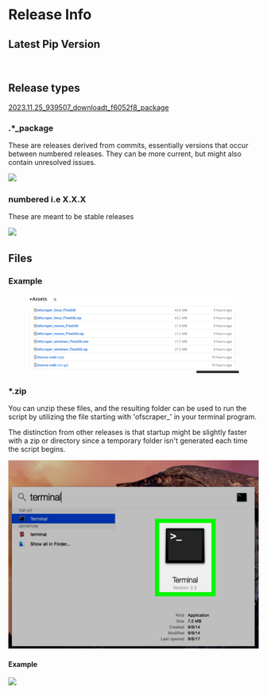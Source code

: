 # Release Info

## Latest Pip Version



<figure><img src="https://badge.fury.io/py/ofscraper.svg" alt=""><figcaption></figcaption></figure>

## Release types



[2023.11.25\_939507\_downloadt\_f6052f8\_package](https://github.com/datawhores/OF-Scraper/releases/tag/f6052f8)





### .\*\_package

These are releases derived from commits, essentially versions that occur between numbered releases. They can be more current, but might also contain unresolved issues.

![](<../.gitbook/assets/image (1) (2) (1).png>)

### numbered i.e X.X.X

These are meant to be stable releases

![](<../.gitbook/assets/image (2) (2).png>)

##

## Files

### Example

<figure><img src="../.gitbook/assets/image.png" alt=""><figcaption></figcaption></figure>

### \*.zip

You can unzip these files, and the resulting folder can be used to run the script by utilizing the file starting with 'ofscraper\_' in your terminal program.&#x20;

The distinction from other releases is that startup might be slightly faster with a zip or directory since a temporary folder isn't generated each time the script begins.

![](<../.gitbook/assets/image (12).png>)

#### Example

![](<../.gitbook/assets/image (1) (2).png>)

###







